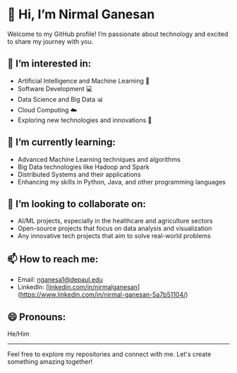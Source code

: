 # 👋 Hi, I’m Nirmal Ganesan

Welcome to my GitHub profile! I’m passionate about technology and excited to share my journey with you.

## 👀 I’m interested in:
- Artificial Intelligence and Machine Learning 🤖
- Software Development 💻
- Data Science and Big Data 📊
- Cloud Computing ☁️
- Exploring new technologies and innovations 🚀

## 🌱 I’m currently learning:
- Advanced Machine Learning techniques and algorithms
- Big Data technologies like Hadoop and Spark
- Distributed Systems and their applications
- Enhancing my skills in Python, Java, and other programming languages

## 💞️ I’m looking to collaborate on:
- AI/ML projects, especially in the healthcare and agriculture sectors
- Open-source projects that focus on data analysis and visualization
- Any innovative tech projects that aim to solve real-world problems

## 📫 How to reach me:
- Email: nganesa1@depaul.edu
- LinkedIn: [[linkedin.com/in/nirmalganesan](https://www.linkedin.com/in/nirmalganesan)](https://www.linkedin.com/in/nirmal-ganesan-5a7b51104/)
  
## 😄 Pronouns:
He/Him

---

Feel free to explore my repositories and connect with me. Let's create something amazing together!

